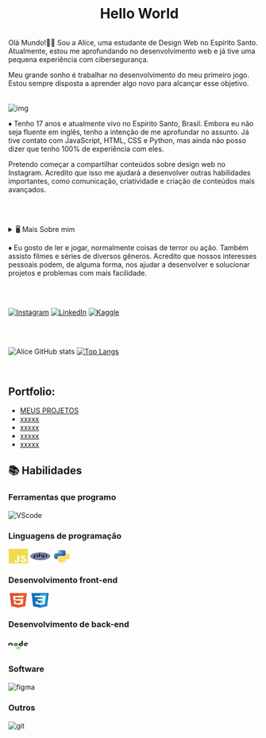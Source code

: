 <!--título-->
<div id="user-content-toc">
  <ul align="center">
    <summary><h1 style="display: inline-block">Hello World</h1></summary>
</div>

<!-- Presentation -->
<p>
   Olá Mundo!🖖🏻 Sou a Alice, uma estudante de Design Web no Espírito Santo. Atualmente, estou me aprofundando no desenvolvimento web e já tive uma pequena experiência com cibersegurança.

Meu grande sonho é trabalhar no desenvolvimento do meu primeiro jogo. Estou sempre disposta a aprender algo novo para alcançar esse objetivo.

<br>

<!-- GIF -->
<img align="center" alt="img" src="https://i.pinimg.com/originals/dc/0b/e1/dc0be1e02f1aa1f113b217facb3a9109.gif" />

<br>

♦️ Tenho 17 anos e atualmente vivo no Espírito Santo, Brasil. Embora eu não seja fluente em inglês, tenho a intenção de me aprofundar no assunto. Já tive contato com JavaScript, HTML, CSS e Python, mas ainda não posso dizer que tenho 100% de experiência com eles.

Pretendo começar a compartilhar conteúdos sobre design web no Instagram. Acredito que isso me ajudará a desenvolver outras habilidades importantes, como comunicação, criatividade e criação de conteúdos mais avançados.
</p>

<br><br>

<!-- Dropdown -->
<details>
  <summary>🖥️ Mais Sobre mim</summary>
  </details>
  <p>
♦️ Eu gosto de ler e jogar, normalmente coisas de terror ou ação. Também assisto filmes e séries de diversos gêneros. Acredito que nossos interesses pessoais podem, de alguma forma, nos ajudar a desenvolver e solucionar projetos e problemas com mais facilidade.
  </p>
<br><br>

<!-- Links -->
[![Instagram](https://img.shields.io/badge/Instagram-E4405F?style=for-the-badge&logo=instagram&logoColor=white)](https://www.instagram.com/lice_code/)
[![LinkedIn](https://img.shields.io/badge/LinkedIn-0077B5?style=for-the-badge&logo=linkedin&logoColor=white)](https://www.linkedin.com/in/alice-dos-passos-silva-9a6393307/)
[![Kaggle](https://img.shields.io/badge/Kaggle-20BEFF?style=for-the-badge&logo=Kaggle&logoColor=white)](x)

<br><br>

<!-- GithubStats -->
![Alice GitHub stats](https://github-readme-stats.vercel.app/api?username=lice-code&show_icons=true&theme=gotham)
[![Top Langs](https://github-readme-stats.vercel.app/api/top-langs/?username=lice-code&show_icons=true&theme=gotham)](https://github.com/lice-code/github-readme-stats)

<br>

<!-- Portfolio -->
## Portfolio:
- [MEUS PROJETOS](https://github.com/lice-code/projetos_alice.git)
- [xxxxx](x)
- [xxxxx](x)
- [xxxxx](x)
- [xxxxx](x)


## 📚 Habilidades
<!-- Skills: Programming Languages -->
<div style="flex-basis: 48%;">
    <h3>Ferramentas que programo</h3>
    <img align="center" alt="VScode" height="30" width="40" src="https://cdn.jsdelivr.net/gh/devicons/devicon/icons/vscode/vscode-original.svg">



  <div style="flex-basis: 48%;">
    <h3>Linguagens de programação</h3>
    <img align="center" alt="Js" height="30" width="40" src="https://raw.githubusercontent.com/devicons/devicon/master/icons/javascript/javascript-plain.svg">
    <img align="center" alt="PHP" height="30" width="40" src="https://raw.githubusercontent.com/devicons/devicon/master/icons/php/php-original.svg">
    <img align="center" alt="PYTHON" height="30" width="40" src="https://raw.githubusercontent.com/devicons/devicon/master/icons/python/python-original.svg">



<div style="flex-basis: 48%;">
    <h3>Desenvolvimento front-end</h3>
 <img align="center" alt="HTML" height="30" width="40" src="https://raw.githubusercontent.com/devicons/devicon/master/icons/html5/html5-original.svg">
    <img align="center" alt="CSS" height="30" width="40" src="https://raw.githubusercontent.com/devicons/devicon/master/icons/css3/css3-original.svg">



<div style="flex-basis: 48%;">
    <h3>Desenvolvimento de back-end</h3>
    <img align="center" alt="nodejs" height="30" width="40" src="https://raw.githubusercontent.com/devicons/devicon/master/icons/nodejs/nodejs-original-wordmark.svg" alt="nodejs">



<div style="flex-basis: 48%;">
    <h3>Software</h3>
    <img align="center" alt="figma" height="30" width="40" 
src="https://www.vectorlogo.zone/logos/figma/figma-icon.svg" alt="git" width="40">



<div style="flex-basis: 48%;">
    <h3>Outros</h3>
    <img align="center" alt="git" height="30" width="40" 
src="https://www.vectorlogo.zone/logos/git-scm/git-scm-icon.svg" alt="git" width="40">
</div>

